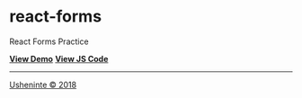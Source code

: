 # react-forms
React Forms Practice

**[View Demo](https://usheninte.github.io/react-forms/form.html)**
**[View JS Code]()**

- - -

[Usheninte &copy; 2018](http://about.me/usheninte)